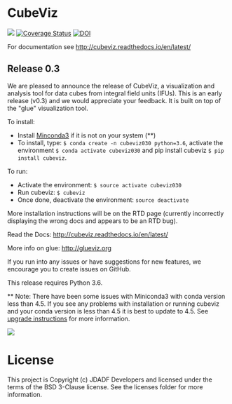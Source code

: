 # CubeViz

![](http://img.shields.io/badge/powered%20by-AstroPy-orange.svg?style=flat)
[![Coverage Status](https://codecov.io/gh/spacetelescope/cubeviz/branch/master/graph/badge.svg)](https://codecov.io/gh/spacetelescope/cubeviz)
[![DOI](https://zenodo.org/badge/36305330.svg)](https://zenodo.org/badge/latestdoi/36305330)

For documentation see http://cubeviz.readthedocs.io/en/latest/

## Release 0.3

We are pleased to announce the release of CubeViz, a visualization and analysis tool for data cubes from integral field units (IFUs). This is an early release (v0.3) and we would appreciate your feedback.  It is built on top of the "glue" visualization tool.

To install:
  * Install [Minconda3](https://conda.io/miniconda.html) if it is not on your system (**)
  * To install, type: `$ conda create -n cubeviz030 python=3.6`, activate the environment `$ conda activate cubeviz030` and pip install cubeviz `$ pip install cubeviz`.

To run:
  * Activate the environment: `$ source activate cubeviz030`
  * Run cubeviz: `$ cubeviz`
  * Once done, deactivate the environment: `source deactivate`

More installation instructions will be on the RTD page (currently incorrectly displaying the wrong docs and appears to be an RTD bug).

Read the Docs: http://cubeviz.readthedocs.io/en/latest/

More info on glue: http://glueviz.org

If you run into any issues or have suggestions for new features, we encourage you to create issues on GitHub.

This release requires Python 3.6.

** Note: There have been some issues with Miniconda3 with conda version less than 4.5.  If you see any problems with installation or running cubeviz and your conda version is less than 4.5 it is best to update to 4.5.  See [upgrade instructions](https://conda.io/miniconda.html) for more information.

![](/docs/images/CubeViz_splitviewer.png)


# License

This project is Copyright (c) JDADF Developers and licensed under the terms of the BSD 3-Clause license. See the licenses folder for more information.
